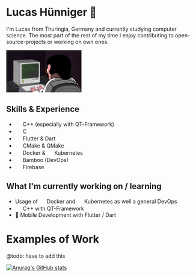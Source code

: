 # Lucas Hünniger 🐔
I'm Lucas from Thuringia, Germany and currently studying computer science. The most part of the rest of my time I enjoy contributing to open-source-projects or working on own ones.

<img src="programming.gif" width=200/>

## Skills & Experience
* <img src="https://cdn.jsdelivr.net/gh/devicons/devicon/icons/qt/qt-original.svg" width=16 height=16/> C++ (especially with QT-Framework) 
* <img src="https://cdn.jsdelivr.net/gh/devicons/devicon/icons/c/c-original.svg" width=16 height=16/> C
* <img src="https://cdn.jsdelivr.net/gh/devicons/devicon/icons/flutter/flutter-original.svg" width=16 height=16/> Flutter & Dart
* <img src="https://cdn.jsdelivr.net/gh/devicons/devicon/icons/cmake/cmake-original.svg" width=16 height=16/> CMake & QMake
* <img src="https://cdn.jsdelivr.net/gh/devicons/devicon/icons/docker/docker-original.svg" width=16 height=16/> Docker & <img src="https://cdn.jsdelivr.net/gh/devicons/devicon/icons/kubernetes/kubernetes-plain.svg" width=16 height=16/> Kubernetes
* <img src="https://cdn.jsdelivr.net/gh/devicons/devicon/icons/bamboo/bamboo-original.svg" width=16 height=16/> Bamboo (DevOps)
* <img src="https://cdn.jsdelivr.net/gh/devicons/devicon/icons/firebase/firebase-plain.svg" width=16 height=16/> Firebase

## What I'm currently working on / learning
* Usage of <img src="https://cdn.jsdelivr.net/gh/devicons/devicon/icons/docker/docker-original.svg" width=16 height=16/> Docker and <img src="https://cdn.jsdelivr.net/gh/devicons/devicon/icons/kubernetes/kubernetes-plain.svg" width=16 height=16/> Kubernetes as well a general DevOps
* <img src="https://cdn.jsdelivr.net/gh/devicons/devicon/icons/qt/qt-original.svg" width=16 height=16/> C++ with QT-Framework
* 📱 Mobile Development with Flutter / Dart

# Examples of Work
@todo: have to add this



[![Anurag's GitHub stats](https://github-readme-stats.vercel.app/api?username=MhouneyLH)](https://github.com/anuraghazra/github-readme-stats)
